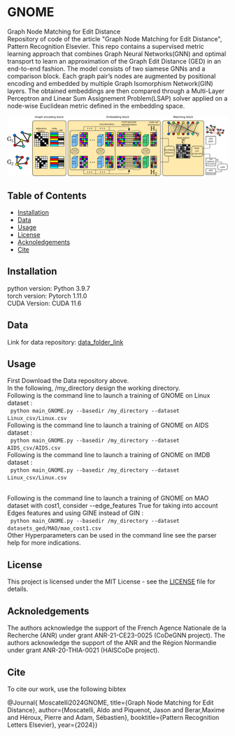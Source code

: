 # GNOME
Graph Node Matching for Edit Distance\
Repository of code of the article "Graph Node Matching for Edit Distance", Pattern Recognition Elsevier.
This repo contains a supervised metric learning approach that combines Graph Neural Networks(GNN) and optimal transport to learn an approximation of the Graph Edit Distance (GED) in an end-to-end fashion. The model consists of two siamese GNNs and a comparison block. Each graph pair’s nodes are augmented by positional encoding and embedded by multiple Graph Isomorphism Network(GIN) layers. The obtained embeddings are
then compared through a Multi-Layer Perceptron and Linear Sum Assignement Problem(LSAP) solver applied on a node-wise Euclidean metric defined in the embedding space.

![GNOME architecture](GNOME_img.png)

## Table of Contents

- [Installation](#installation)
- [Data](#data)
- [Usage](#usage)
- [License](#license)
- [Acknoledgements](#acknoledgements)
- [Cite](#cite)

## Installation

python version: Python 3.9.7 \
torch version: Pytorch 1.11.0 \
CUDA Version: CUDA 11.6

## Data
Link for data repository: [data_folder_link](https://drive.google.com/drive/folders/1wiebwTGNJ3oNL1phEoL5TKk8b72gBJ0f?usp=sharing)

## Usage
First Download the Data repository above. \
In the following, /my_directory design the working directory. \
Following is the command line to launch a training of GNOME on Linux dataset : 
\
``` python main_GNOME.py --basedir /my_directory --dataset Linux_csv/Linux.csv```
\
Following is the command line to launch a training of GNOME on AIDS dataset : 
\
``` python main_GNOME.py --basedir /my_directory --dataset AIDS_csv/AIDS.csv```
\
Following is the command line to launch a training of GNOME on IMDB dataset : 
\
``` python main_GNOME.py --basedir /my_directory --dataset Linux_csv/Linux.csv```

\
Following is the command line to launch a training of GNOME on MAO dataset with cost1, consider --edge_features True for taking into account Edges features and using GINE instead of GIN : 
\
``` python main_GNOME.py --basedir /my_directory --dataset datasets_ged/MAO/mao_cost1.csv```
\
Other Hyperparameters can be used in the command line see the parser help for more indications.


## License
This project is licensed under the MIT License - see the [LICENSE](/LICENSE) file for details.

## Acknoledgements
The authors acknowledge the support of the French Agence Nationale de la Recherche
(ANR) under grant ANR-21-CE23-0025 (CoDeGNN project). The authors acknowledge the
support of the ANR and the Région Normandie under grant ANR-20-THIA-0021 (HAISCoDe
project).

## Cite
To cite our work, use the following bibtex

@Journal{ Moscatelli2024GNOME, title={Graph Node Matching for Edit Distance}, author={Moscatelli, Aldo and Piquenot, Jason and Berar,Maxime and Héroux, Pierre and Adam, Sébastien}, booktitle={Pattern Recognition Letters Elsevier}, year={2024}}
